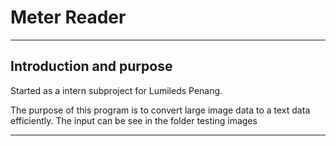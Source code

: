 # Meter Reader
***
## Introduction and purpose
Started as a intern subproject for Lumileds Penang.

The purpose of this program is to convert large image data to a text data efficiently. 
The input can be see in the folder testing images
***
